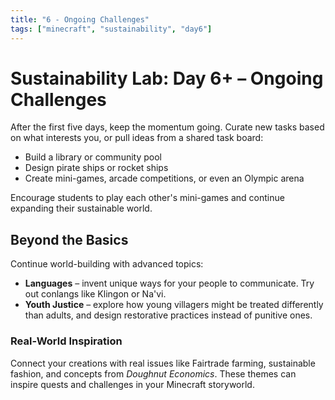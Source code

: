 ```yaml
---
title: "6 - Ongoing Challenges"
tags: ["minecraft", "sustainability", "day6"]
---
```

# Sustainability Lab: Day 6+ – Ongoing Challenges

After the first five days, keep the momentum going. Curate new tasks based on what interests you, or pull ideas from a shared task board:

- Build a library or community pool
- Design pirate ships or rocket ships
- Create mini-games, arcade competitions, or even an Olympic arena

Encourage students to play each other's mini-games and continue expanding their sustainable world.

## Beyond the Basics

Continue world-building with advanced topics:

- **Languages** – invent unique ways for your people to communicate. Try out conlangs like Klingon or Na'vi.
- **Youth Justice** – explore how young villagers might be treated differently than adults, and design restorative practices instead of punitive ones.

### Real-World Inspiration

Connect your creations with real issues like Fairtrade farming, sustainable fashion, and concepts from *Doughnut Economics*. These themes can inspire quests and challenges in your Minecraft storyworld.

